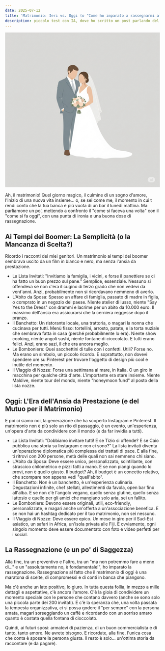 ```yaml
---
date: 2025-07-12
title: 'Matrimonio: Ieri vs. Oggi (o "Come ho imparato a rassegnarmi al budget")'
description: piccolo test con IA, dove ho scritto un post parlando del matrimonio
---
```


![Image](../../../public/static/fe740640dac4463e32fc5533605736b3.jpg) 

Ah, il matrimonio! Quel giorno magico, il culmine di un sogno d'amore, l'inizio di una nuova vita insieme... o, se sei come me, il momento in cui t rendi conto che la tua banca è più vuota di un bar il lunedì mattina. Ma parliamone un po', mettendo a confronto il "come si faceva una volta" con il "come si fa oggi", con una punta di ironia e una buona dose di rassegnazione.

## Ai Tempi dei Boomer: La Semplicità (o la Mancanza di Scelta?)

Ricordo i racconti dei miei genitori. Un matrimonio ai tempi dei boomer sembrava uscito da un film in bianco e nero, ma senza l'ansia da prestazione.
 * La Lista Invitati: "Invitiamo la famiglia, i vicini, e forse il panettiere se ci ha fatto un buon prezzo sul pane." Semplice, essenziale. Nessuno si offendeva se non c'era il cugino di terzo grado che non vedevi da vent'anni. Anzi, probabilmente non si ricordavano nemmeno di averlo.
 * L'Abito da Sposa: Spesso un affare di famiglia, passato di madre in figlia, o comprato in un negozio del paese. Niente atelier di lusso, niente "Say Yes to the Dress" con drammi e lacrime per un abito da 10.000 euro. Il massimo dell'ansia era assicurarsi che la cerniera reggesse dopo il pranzo.
 * Il Banchetto: Un ristorante locale, una trattoria, o magari la nonna che cucinava per tutti. Menù fisso: tortellini, arrosto, patate, e la torta nuziale che sembrava fatta in casa (perché probabilmente lo era). Niente show cooking, niente angoli sushi, niente fontane di cioccolato. E tutti erano felici. Anzi, erano sazi, il che era ancora meglio.
 * Le Bomboniere: Quei sacchettini di tulle con i confetti. Utili? Forse no. Ma erano un simbolo, un piccolo ricordo. E soprattutto, non dovevi spendere ore su Pinterest per trovare l'oggetto di design più cool e inutile del momento.
 * Il Viaggio di Nozze: Forse una settimana al mare, in Italia. O un giro in macchina per qualche città d'arte. L'importante era stare insieme. Niente Maldive, niente tour del mondo, niente "honeymoon fund" al posto della lista nozze.

## Oggi: L'Era dell'Ansia da Prestazione (e del Mutuo per il Matrimonio)

E poi ci siamo noi, la generazione che ha scoperto Instagram e Pinterest. Il matrimonio non è più solo un rito di passaggio, è un evento, un'esperienza, un'opera d'arte da condividere con il mondo (e da far invidia a tutti).
 * La Lista Invitati: "Dobbiamo invitare tutti! E se Tizio si offende? E se Caio pubblica una storia su Instagram e non ci sono?" La lista invitati diventa un'operazione diplomatica più complessa dei trattati di pace. E alla fine, ti ritrovi con 200 persone, metà delle quali non sai nemmeno chi siano.
 * L'Abito da Sposa: Deve essere unico, personalizzato, scintillante, con strascico chilometrico e pizzi fatti a mano. E se non piangi quando lo provi, non è quello giusto. Il budget? Ah, il budget è un concetto relativo, che scompare non appena vedi "quell'abito".
 * Il Banchetto: Non è un banchetto, è un'esperienza culinaria. Degustazioni infinite, chef stellati, allestimenti da favola, open bar fino all'alba. E se non c'è l'angolo vegano, quello senza glutine, quello senza lattosio e quello per gli amici che mangiano solo aria, sei un fallito.
 * Le Bomboniere: Devono essere originali, utili, eco-friendly, personalizzate, e magari anche un'offerta a un'associazione benefica. E se non hai un hashtag dedicato per il tuo matrimonio, non sei nessuno.
 * Il Viaggio di Nozze: Deve essere epico. Un mese in giro per il Sud-Est asiatico, un safari in Africa, un'isola privata alle Fiji. E ovviamente, ogni singolo momento deve essere documentato con foto e video perfetti per i social.

## La Rassegnazione (e un po' di Saggezza)
Alla fine, tra un preventivo e l'altro, tra un "ma non potremmo fare a meno di..." e un "assolutamente no, è fondamentale!", ho imparato la rassegnazione. Rassegnazione al fatto che il matrimonio di oggi è una maratona di scelte, di compromessi e di conti in banca che piangono.

Ma c'è anche un lato positivo, lo giuro. In tutta questa follia, in mezzo a mille dettagli e aspettative, c'è ancora l'amore. C'è la gioia di condividere un momento speciale con le persone che contano davvero (anche se sono solo una piccola parte dei 200 invitati). E c'è la speranza che, una volta passata la tempesta organizzativa, ci si possa godere il "per sempre" con la persona amata, magari sorseggiando un caffè e ricordando con un sorriso amaro quanto è costata quella fontana di cioccolato.

Quindi, ai futuri sposi: armatevi di pazienza, di un buon commercialista e di tanto, tanto amore. Ne avrete bisogno. E ricordate, alla fine, l'unica cosa che conta è sposare la persona giusta. Il resto è solo... un'ottima storia da raccontare (e da pagare).
